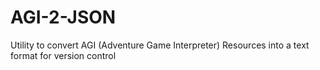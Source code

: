 # AGI-2-JSON
Utility to convert AGI (Adventure Game Interpreter) Resources into a text format for version control

